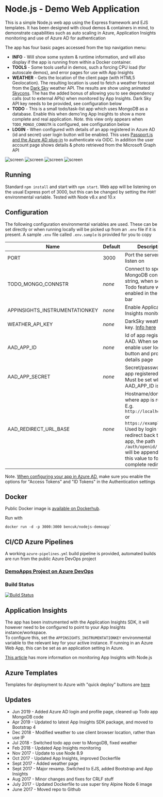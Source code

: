 # Node.js - Demo Web Application
This is a simple Node.js web app using the Express framework and EJS templates. It has been designed with cloud demos & containers in mind, to demonstrate capabilities such as auto scaling in Azure, Application Insights monitoring and use of Azure AD for authentication


The app has four basic pages accessed from the top navigation menu:
 - **INFO** - Will show some system & runtime information, and will also display if the app is running from within a Docker container.  
 - **TOOLS** - Some tools useful in demos, such a forcing CPU load (for autoscale demos), and error pages for use with App Insights
 - **WEATHER** - Gets the location of the client page (with HTML5 Geolocation). The resulting location is used to fetch a weather forecast from the [Dark Sky](http://darksky.net) weather API. The results are show using animated [Skycons](https://darkskyapp.github.io/skycons/). The has the added bonus of allowing you to see dependency calls (out to external APIs) when monitored by App Insights. Dark Sky API key needs to be provided, see configuration below
 - **TODO** - This is a small todo/task-list app which uses MongoDB as a database. Enable this when demo'ing App Insights to show a more complete and real application. *Note.* this view only appears when `TODO_MONGO_CONNSTR` is configured, see configuration below
 - **LOGIN** - When configured with details of an app registered in Azure AD  (id and secret) user login button will be enabled. This uses [Passport.js and the Azure AD plug-in](https://github.com/AzureAD/passport-azure-ad) to authenticate via OIDC. In addition the user account page shows details & photo retrieved from the Microsoft Graph API

![screen](https://user-images.githubusercontent.com/14982936/55620041-dfe96480-5791-11e9-8b78-8ff73ec0f239.png)
![screen](https://user-images.githubusercontent.com/14982936/55620043-dfe96480-5791-11e9-9746-3b42a3a41e5f.png)
![screen](https://user-images.githubusercontent.com/14982936/55620045-dfe96480-5791-11e9-94f3-6d788ed447c1.png)
![screen](https://user-images.githubusercontent.com/14982936/58760378-e5172580-852e-11e9-8a69-7cf24028c2af.png)


## Running 
Standard `npm install` and start with `npm start`. Web app will be listening on the usual Express port of 3000, but this can be changed by setting the `PORT` environmental variable. Tested with Node v8.x and 10.x


## Configuration 
The following configuration environmental variables are used. These can be set directly or when running locally will be picked up from an `.env` file if it is present. A sample `.env` file called `.env.sample` is provided for you to copy 

|Name|Default|Description                   |
|----|-------|------------------------------|
|PORT|3000   |Port the server will listen on|
|TODO_MONGO_CONNSTR|*none*   |Connect to specified MongoDB connection string, when set the Todo feature will be enabled in the menu bar|
|APPINSIGHTS_INSTRUMENTATIONKEY|*none*    |Enable Application Insights monitoring|
|WEATHER_API_KEY|*none*    |DarkSky weather API key. [Info here](https://darksky.net/dev)|
|AAD_APP_ID|*none*    |Id of app registered in AAD. When set will enable user login button and profile details page|
|AAD_APP_SECRET|*none*    |Secret/password of app registered in AAD. Must be set when AAD_APP_ID is set|
|AAD_REDIRECT_URL_BASE|*none*    |Hostname/domain where app is running. E.g. `http://localhost:3000` or `https://example.com`. Used by login flow to redirect back to the app, the path `/auth/openid/return` will be appended to this value to form the complete redirect URL|

Note. [When configuring your app in Azure AD](https://docs.microsoft.com/en-us/azure/active-directory/develop/quickstart-register-app), make sure you enable the options for "Access Tokens" and "ID Tokens" in the Authentication settings

## Docker 
Public Docker image is [available on Dockerhub](https://hub.docker.com/r/bencuk/nodejs-demoapp/).  

Run with 
```
docker run -d -p 3000:3000 bencuk/nodejs-demoapp`
```

## CI/CD Azure Pipelines 
A working `azure-pipelines.yml` build pipeline is provided, automated builds are run from the public Azure DevOps project

### [DemoApps Project on Azure DevOps](https://dev.azure.com/bencoleman/DemoApps)

### Build Status
[![Build Status](https://dev.azure.com/bencoleman/DemoApps/_apis/build/status/Build%20nodejs-demoapp?branchName=master)](https://dev.azure.com/bencoleman/DemoApps/_build/latest?definitionId=67&branchName=master)


## Application Insights 
The app has been instrumented with the Application Insights SDK, it will however need to be configured to point to your App Insights instance/workspace.  
To configure this, set the `APPINSIGHTS_INSTRUMENTATIONKEY` environmental variable to the relevant key for your active instance. If running in an Azure Web App, this can be set as an application setting in Azure.

[This article](https://docs.microsoft.com/en-us/azure/application-insights/app-insights-nodejs) has more information on monitoring App Insights with Node.js 

## Azure Templates
Templates for deployment to Azure with "quick deploy" buttons are [here](azure-deploy/)

## Updates
* Jun 2019 - Added Azure AD login and profile page, cleaned up Todo app MongoDB code
* Apr 2019 - Updated to latest App Insights SDK package, and moved to Bootstrap 4
* Dec 2018 - Modified weather to use client browser location, rather than use IP
* Jul 2018 - Switched todo app over to MongoDB, fixed weather
* Feb 2018 - Updated App Insights monitoring
* Nov 2017 - Update to use Node 8.9
* Oct 2017 - Updated App Insights, improved Dockerfile
* Sept 2017 - Added weather page
* Sept 2017 - Major revamp. Switched to EJS, added Bootstrap and App Insights
* Aug 2017 - Minor changes and fixes for CRLF stuff
* July 2017 - Updated Dockerfile to use super tiny Alpine Node 6 image
* June 2017 - Moved repo to Github
